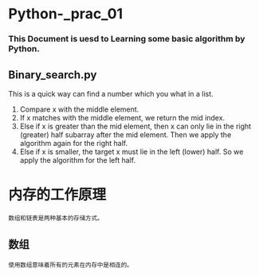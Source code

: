 <!--
 * @Author: William
 * @Date: 2022-01-13 21:13:13
 * @LastEditTime: 2022-01-15 17:20:25
 * @LastEditors: Please set LastEditors
 * @Description: 打开koroFileHeader查看配置 进行设置: https://github.com/OBKoro1/koro1FileHeader/wiki/%E9%85%8D%E7%BD%AE
 * @FilePath: /Python_prac_01/README.md
-->
# Python-_prac_01
### This Document is uesd to Learning some basic algorithm by Python.



## Binary_search.py

This is a quick way can find a number which you what in a list.

1. Compare x with the middle element.
2. If x matches with the middle element, we return the mid index.
3. Else if x is greater than the mid element, then x can only lie in the right (greater) half subarray after the mid element. Then we apply the algorithm again for the right half.
4. Else if x is smaller, the target x must lie in the left (lower) half. So we apply the algorithm for the left half.

# 内存的工作原理
    数组和链表是两种基本的存储方式。

## 数组
    使用数组意味着所有的元素在内存中是相连的。
